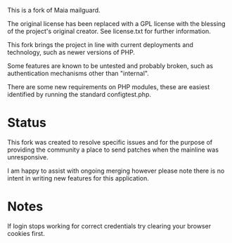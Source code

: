 This is a fork of Maia mailguard.

The original license has been replaced with a GPL license with the blessing of the project's original creator. See license.txt for further information.

This fork brings the project in line with current deployments and technology, such as newer versions of PHP.

Some features are known to be untested and probably broken, such as authentication mechanisms other than "internal".

There are some new requirements on PHP modules, these are easiest identified by running the standard configtest.php.


# Status

This fork was created to resolve specific issues and for the purpose of providing the community a place to send patches when the mainline was unresponsive.

I am happy to assist with ongoing merging however please note there is no intent in writing new features for this application.


# Notes

If login stops working for correct credentials try clearing your browser cookies first.



